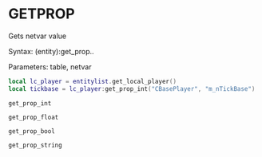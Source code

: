 # GETPROP

Gets netvar value

Syntax:	(entity):get_prop..

Parameters:	table, netvar

```lua
local lc_player = entitylist.get_local_player()
local tickbase = lc_player:get_prop_int("CBasePlayer", "m_nTickBase")
```

`get_prop_int`

`get_prop_float`

`get_prop_bool`

`get_prop_string`
